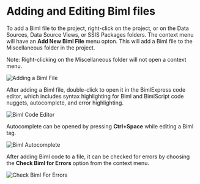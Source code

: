 # Adding and Editing Biml files
To add a Biml file to the project, right-click on the project, or on the Data Sources, Data Source Views, or SSIS Packages folders. The context menu will have an **Add New Biml File** menu opton. This will add a Biml file to the Miscellaneous folder in the project.

Note: Right-clicking on the Miscellaneous folder will not open a context menu.

![Adding a Biml File](https://varigencecomstaging2.blob.core.windows.net/walkthroughs/adding-a-biml-file.jpg 'Adding a Biml File')

After adding a Biml file, double-click to open it in the BimlExpress code editor, which includes syntax highlighting for Biml and BimlScript code nuggets, autocomplete, and error highlighting.

![Biml Code Editor](https://varigencecomstaging2.blob.core.windows.net/walkthroughs/code-editor-1.jpg 'Biml Code Editor')

Autocomplete can be opened by pressing **Ctrl+Space** while editing a Biml tag.

![Biml Autocomplete](https://varigencecomstaging2.blob.core.windows.net/walkthroughs/code-editor-intellisense.jpg 'Biml Autocomplete')

After adding Biml code to a file, it can be checked for errors by choosing the **Check Biml for Errors** option from the context menu.

![Check Biml For Errors](https://varigencecomstaging2.blob.core.windows.net/walkthroughs/check-for-errors.jpg 'Check Biml For Errors')